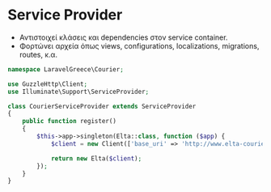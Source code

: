# Service Provider

- Αντιστοιχεί κλάσεις και dependencies στον service&nbsp;container.
- Φορτώνει αρχεία όπως views, configurations, localizations, migrations, routes, κ.α.

```php
namespace LaravelGreece\Courier;

use GuzzleHttp\Client;
use Illuminate\Support\ServiceProvider;

class CourierServiceProvider extends ServiceProvider
{
    public function register()
    {
        $this->app->singleton(Elta::class, function ($app) {
            $client = new Client(['base_uri' => 'http://www.elta-courier.gr']);

            return new Elta($client);
        });
    }
}
```
